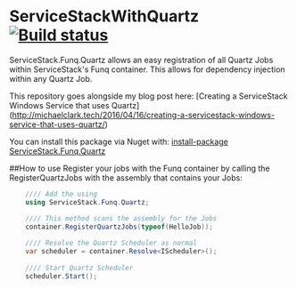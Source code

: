 # ServiceStackWithQuartz  [![Build status](https://ci.appveyor.com/api/projects/status/sfp7sg7gh6x1x580/branch/master?svg=true)](https://ci.appveyor.com/project/CodeRevver/servicestackwithquartz/branch/master)

ServiceStack.Funq.Quartz allows an easy registration of all Quartz Jobs within ServiceStack's Funq container.  This allows for dependency injection within any Quartz Job.

This repository goes alongside my blog post here:  [Creating a ServiceStack Windows Service that uses Quartz] (http://michaelclark.tech/2016/04/16/creating-a-servicestack-windows-service-that-uses-quartz/)

You can install this package via Nuget with: [install-package ServiceStack.Funq.Quartz](https://www.nuget.org/)

##How to use
Register your jobs with the Funq container by calling the RegisterQuartzJobs with the assembly that contains your Jobs:

```csharp
    //// Add the using
    using ServiceStack.Funq.Quartz;

    //// This method scans the assembly for the Jobs
    container.RegisterQuartzJobs(typeof(HelloJob));
    
    //// Resolve the Quartz Scheduler as normal
    var scheduler = container.Resolve<IScheduler>();
    
    //// Start Quartz Scheduler
    scheduler.Start();
```
